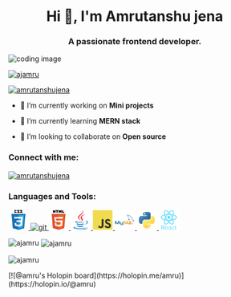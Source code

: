 
<h1 align="center">Hi 👋, I'm Amrutanshu jena</h1>
<h3 align="center">A passionate frontend developer.</h3>
<img src="https://encrypted-tbn0.gstatic.com/images?q=tbn:ANd9GcScTQ6yQZFatkUhhKGN3TR2DVT4oWRmDkzP1Q&usqp=CAU" alt= "coding image">

<p align="left"> <a href="https://github.com/ryo-ma/github-profile-trophy"><img src="https://github-profile-trophy.vercel.app/?username=ajamru" alt="ajamru" /></a> </p>

<p align="left"> <a href="https://twitter.com/amrutanshujena" target="blank"><img src="https://img.shields.io/twitter/follow/amrutanshujena?logo=twitter&style=for-the-badge" alt="amrutanshujena" /></a> </p>

- 🔭 I’m currently working on **Mini projects**

- 🌱 I’m currently learning **MERN stack**

- 👯 I’m looking to collaborate on **Open source**

<h3 align="left">Connect with me:</h3>
<p align="left">
<a href="https://twitter.com/amrutanshujena" target="blank"><img align="center" src="https://raw.githubusercontent.com/rahuldkjain/github-profile-readme-generator/master/src/images/icons/Social/twitter.svg" alt="amrutanshujena" height="30" width="40" /></a>
</p>

<h3 align="left">Languages and Tools:</h3>
<p align="left"> <a href="https://www.w3schools.com/css/" target="_blank" rel="noreferrer"> <img src="https://raw.githubusercontent.com/devicons/devicon/master/icons/css3/css3-original-wordmark.svg" alt="css3" width="40" height="40"/> </a> <a href="https://git-scm.com/" target="_blank" rel="noreferrer"> <img src="https://www.vectorlogo.zone/logos/git-scm/git-scm-icon.svg" alt="git" width="40" height="40"/> </a> <a href="https://www.w3.org/html/" target="_blank" rel="noreferrer"> <img src="https://raw.githubusercontent.com/devicons/devicon/master/icons/html5/html5-original-wordmark.svg" alt="html5" width="40" height="40"/> </a> <a href="https://www.java.com" target="_blank" rel="noreferrer"> <img src="https://raw.githubusercontent.com/devicons/devicon/master/icons/java/java-original.svg" alt="java" width="40" height="40"/> </a> <a href="https://developer.mozilla.org/en-US/docs/Web/JavaScript" target="_blank" rel="noreferrer"> <img src="https://raw.githubusercontent.com/devicons/devicon/master/icons/javascript/javascript-original.svg" alt="javascript" width="40" height="40"/> </a> <a href="https://www.mysql.com/" target="_blank" rel="noreferrer"> <img src="https://raw.githubusercontent.com/devicons/devicon/master/icons/mysql/mysql-original-wordmark.svg" alt="mysql" width="40" height="40"/> </a> <a href="https://www.python.org" target="_blank" rel="noreferrer"> <img src="https://raw.githubusercontent.com/devicons/devicon/master/icons/python/python-original.svg" alt="python" width="40" height="40"/> </a> <a href="https://reactjs.org/" target="_blank" rel="noreferrer"> <img src="https://raw.githubusercontent.com/devicons/devicon/master/icons/react/react-original-wordmark.svg" alt="react" width="40" height="40"/> </a> </p>

<p><img align="left" src="https://github-readme-stats.vercel.app/api/top-langs?username=ajamru&show_icons=true&locale=en&layout=compact" alt="ajamru" /></p>

<p>&nbsp;<img align="center" src="https://github-readme-stats.vercel.app/api?username=ajamru&show_icons=true&locale=en" alt="ajamru" /></p>

<p><img align="center" src="https://github-readme-streak-stats.herokuapp.com/?user=ajamru&" alt="ajamru" /></p>
[![@amru's Holopin board](https://holopin.me/amru)](https://holopin.io/@amru)
